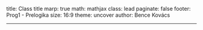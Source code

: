 title: Class title
marp: true
math: mathjax
class: lead
paginate: false
footer: Prog1 - Prelogika
size: 16:9
theme: uncover
author: Bence Kovács

---

